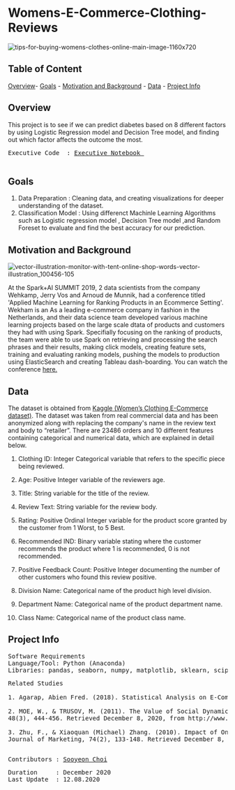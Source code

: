 # **Womens-E-Commerce-Clothing-Reviews**
![tips-for-buying-womens-clothes-online-main-image-1160x720](https://user-images.githubusercontent.com/70929605/101458204-91944d80-3904-11eb-8a31-de04610f85e7.jpg)



## **Table of Content**

[Overview](https://github.com/schoi15-umbc/Womens-E-Commerce-Clothing-Reviews#overview)-
[Goals](https://github.com/schoi15-umbc/Womens-E-Commerce-Clothing-Reviews#goals) -
[Motivation and Background](https://github.com/schoi15-umbc/Womens-E-Commerce-Clothing-Reviews#motivation-and-background) -
[Data](https://github.com/schoi15-umbc/Womens-E-Commerce-Clothing-Reviews#data) -
[Project Info](https://github.com/schoi15-umbc/Womens-E-Commerce-Clothing-Reviews#project-info) 


## **Overview**
This project is to see if we can predict diabetes based on 8 different factors by using Logistic Regression model and Decision Tree model, and finding out which factor affects the outcome the most. 

<pre>
Executive Code  : <a href=https://github.com/schoi15-umbc/Diabetes/blob/main/Codes/Diabetes_Report.ipynb>Executive Notebook </a> </a>

</pre>

## **Goals**
1. Data Preparation     : Cleaning data, and creating visualizations for deeper understanding of the dataset. 
2. Classification Model : Using differenct Machinle Learning Algorithms such as Logistic regression model , Decision Tree model ,and Random Foreset to evaluate and find the best  accuracy for our prediction.

## **Motivation and Background**
![vector-illustration-monitor-with-tent-online-shop-words-vector-illustration_100456-105](https://user-images.githubusercontent.com/70929605/101458164-85a88b80-3904-11eb-8248-73816520ca39.jpg)

At the Spark+AI SUMMIT 2019, 2 data scientists from the company Wehkamp, Jerry Vos and Arnoud de Munnik, had a conference titled 'Applied Machine Learning for Ranking Products in an Ecommerce Setting'. Wekham is an As a leading e-commerce company in fashion in the Netherlands, and their data science team developed various machine learning projects based on the large scale dtata of products and customers they had with using Spark. Specifially focusing on the ranking of products, the team were able to use Spark on retrieving and processing the search phrases and their results, making click models, creating feature sets, training and evaluating ranking models, pushing the models to production using ElasticSearch and creating Tableau dash-boarding. You can watch the conference [here.](https://www.youtube.com/watch?v=6BGCn3h59nA&ab_channel=Databricks) 



## **Data**
The dataset is obtained from [Kaggle (Women’s Clothing E-Commerce dataset)](https://www.kaggle.com/nicapotato/womens-ecommerce-clothing-reviews). The dataset was taken from real commercial data and has been anonymized along with replacing the company's name in the review text and body to  “retailer”. There are 23486 orders and 10 different features containing categorical and numerical data, which are explained in detail below. 

1) Clothing ID: Integer Categorical variable that refers to the specific piece being reviewed.

2) Age: Positive Integer variable of the reviewers age.

3) Title: String variable for the title of the review.

4) Review Text: String variable for the review body.

5) Rating: Positive Ordinal Integer variable for the product score granted by the customer from 1 Worst, to 5 Best.

6) Recommended IND: Binary variable stating where the customer recommends the product where 1 is recommended, 0 is not recommended.

7) Positive Feedback Count: Positive Integer documenting the number of other customers who found this review positive.

8) Division Name: Categorical name of the product high level division.

9) Department Name: Categorical name of the product department name.

10) Class Name: Categorical name of the product class name.


## **Project Info**

<pre>
Software Requirements
Language/Tool: Python (Anaconda)
Libraries: pandas, seaborn, numpy, matplotlib, sklearn, scipy
</pre>

<pre>
Related Studies

1. Agarap, Abien Fred. (2018). Statistical Analysis on E-Commerce Reviews, with Sentiment Classification using Bidirectional Recurrent Neural Network. 

2. MOE, W., & TRUSOV, M. (2011). The Value of Social Dynamics in Online Product Ratings Forums. Journal of Marketing Research, 
48(3), 444-456. Retrieved December 8, 2020, from http://www.jstor.org/stable/23033850

3. Zhu, F., & Xiaoquan (Michael) Zhang. (2010). Impact of Online Consumer Reviews on Sales: The Moderating Role of Product and Consumer Characteristics. 
Journal of Marketing, 74(2), 133-148. Retrieved December 8, 2020, from http://www.jstor.org/stable/20619095

</pre>

<pre>
Contributors : <a href=https://github.com/schoi15-umbc>Sooyeon Choi</a>
</pre>

<pre>
Duration     : December 2020
Last Update  : 12.08.2020
</pre>
